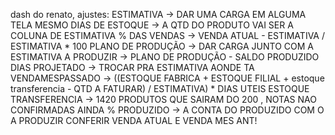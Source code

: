 dash do renato, ajustes:
ESTIMATIVA -> DAR UMA CARGA EM ALGUMA TELA MESMO
DIAS DE ESTOQUE -> A QTD DO PRODUTO VAI SER A COLUNA DE ESTIMATIVA
% DAS VENDAS -> VENDA ATUAL - ESTIMATIVA / ESTIMATIVA * 100
PLANO DE PRODUÇÃO -> DAR CARGA JUNTO COM A ESTIMATIVA
A PRODUZIR -> PLANO DE PRODUÇÃO - SALDO PRODUZIDO
DIAS PROJETADO -> TROCAR PRA ESTIMATIVA AONDE TA VENDAMESPASSADO
               -> ((ESTOQUE FABRICA + ESTOQUE FILIAL + estoque transferencia - QTD A FATURAR) / ESTIMATIVA) * DIAS UTEIS
ESTOQUE TRANSFERENCIA -> 1420 PRODUTOS QUE SAIRAM DO 200 , NOTAS NAO CONFIRMADAS AINDA
% PRODUZIDO -> A CONTA DO PRODUZIDO COM O A PRODUZIR
CONFERIR VENDA ATUAL E VENDA MES ANT!